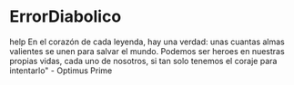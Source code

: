 # ErrorDiabolico
help 
En el corazón de cada leyenda, hay una verdad: unas cuantas almas valientes se unen para salvar el mundo. Podemos ser heroes en nuestras propias vidas, cada uno de nosotros, si tan solo tenemos el coraje para intentarlo" - Optimus Prime
